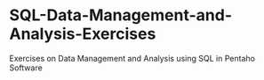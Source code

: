 # SQL-Data-Management-and-Analysis-Exercises
Exercises on Data Management and Analysis using SQL in Pentaho Software
